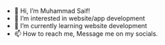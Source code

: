 - 👋 Hi, I’m Muhammad Saif!
- 👀 I’m interested in website/app development
- 🌱 I’m currently learning website development
- 📫 How to reach me, Message me on my socials.

<!---
Saif1791/Saif1791 is a ✨ special ✨ repository because its `README.md` (this file) appears on your GitHub profile.
You can click the Preview link to take a look at your changes.
--->

